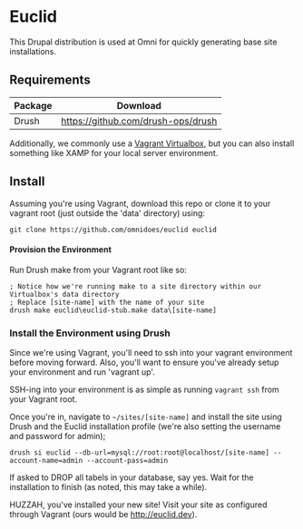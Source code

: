 Euclid
==========

This Drupal distribution is used at Omni for quickly generating base site installations.

Requirements
----------

| Package | Download |
| ------- | -------- |
| Drush | https://github.com/drush-ops/drush |

Additionally, we commonly use a [Vagrant Virtualbox](https://www.vagrantup.com/), but you can also install something like XAMP for your local server environment.

Install
----------

Assuming you're using Vagrant, download this repo or clone it to your vagrant root (just outside the 'data' directory) using:
```Shell
git clone https://github.com/omnidoes/euclid euclid
```

#### Provision the Environment

Run Drush make from your Vagrant root like so:
```Shell
; Notice how we're running make to a site directory within our Virtualbox's data directory
; Replace [site-name] with the name of your site
drush make euclid\euclid-stub.make data\[site-name]
```

### Install the Environment using Drush

Since we're using Vagrant, you'll need to ssh into your vagrant environment before moving forward. Also, you'll want to ensure you've already setup your environment and run 'vagrant up'.

SSH-ing into your environment is as simple as running ```vagrant ssh``` from your Vagrant root.

Once you're in, navigate to `~/sites/[site-name]` and install the site using Drush and the Euclid installation profile (we're also setting the username and password for admin);

```Shell
drush si euclid --db-url=mysql://root:root@localhost/[site-name] --account-name=admin --account-pass=admin
```

If asked to DROP all tabels in your database, say yes.
Wait for the installation to finish (as noted, this may take a while).

HUZZAH, you've installed your new site! Visit your site as configured through Vagrant (ours would be http://euclid.dev).